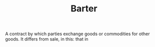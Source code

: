 ---
title: Barter
letter: B
permalink: "/definitions/barter.html"
body: 'A contract by which parties exchange goods or commodities for other goods.
  It differs from sale, in this: that in'
published_at: '2018-07-07'
layout: post
---